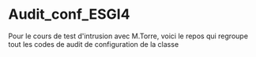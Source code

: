 # Audit_conf_ESGI4

Pour le cours de test d'intrusion avec M.Torre, voici le repos qui regroupe tout les codes de audit de configuration de la classe